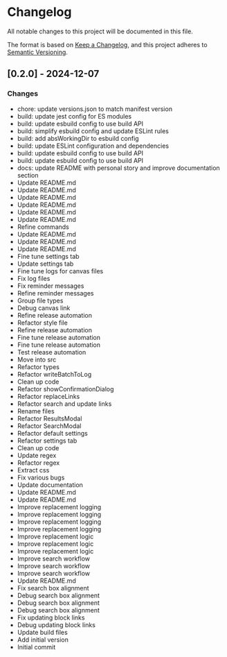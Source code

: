 # Changelog

All notable changes to this project will be documented in this file.

The format is based on [Keep a Changelog](https://keepachangelog.com/en/1.0.0/),
and this project adheres to [Semantic Versioning](https://semver.org/spec/v2.0.0.html).


## [0.2.0] - 2024-12-07

### Changes

- chore: update versions.json to match manifest version
- build: update jest config for ES modules
- build: update esbuild config to use build API
- build: simplify esbuild config and update ESLint rules
- build: add absWorkingDir to esbuild config
- build: update ESLint configuration and dependencies
- build: update esbuild config to use build API
- build: update esbuild config to use build API
- docs: update README with personal story and improve documentation section
- Update README.md
- Update README.md
- Update README.md
- Update README.md
- Update README.md
- Update README.md
- Refine commands
- Update README.md
- Update README.md
- Update README.md
- Fine tune settings tab
- Update settings tab
- Fine tune logs for canvas files
- Fix log files
- Fix reminder messages
- Refine reminder messages
- Group file types
- Debug canvas link
- Refine release automation
- Refactor style file
- Refine release automation
- Fine tune release automation
- Fine tune release automation
- Test release automation
- Move into src
- Refactor types
- Refactor writeBatchToLog
- Clean up code
- Refactor showConfirmationDialog
- Refactor replaceLinks
- Refactor search and update links
- Rename files
- Refactor ResultsModal
- Refactor SearchModal
- Refactor default settings
- Refactor settings tab
- Clean up code
- Update regex
- Refactor regex
- Extract css
- Fix various bugs
- Update documentation
- Update README.md
- Update README.md
- Improve replacement logging
- Improve replacement logging
- Improve replacement logging
- Improve replacement logging
- Improve replacement logic
- Improve replacement logic
- Improve replacement logic
- Improve search workflow
- Improve search workflow
- Improve search workflow
- Update README.md
- Fix search box alignment
- Debug search box alignment
- Debug search box alignment
- Debug search box alignment
- Fix updating block links
- Debug updating block links
- Update build files
- Add initial version
- Initial commit

